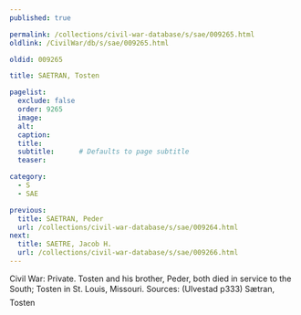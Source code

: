 ```yaml
---
published: true

permalink: /collections/civil-war-database/s/sae/009265.html
oldlink: /CivilWar/db/s/sae/009265.html

oldid: 009265

title: SAETRAN, Tosten

pagelist:
  exclude: false
  order: 9265
  image: 
  alt:
  caption:
  title:
  subtitle:      # Defaults to page subtitle
  teaser:

category: 
  - S 
  - SAE

previous:
  title: SAETRAN, Peder
  url: /collections/civil-war-database/s/sae/009264.html  
next:
  title: SAETRE, Jacob H.
  url: /collections/civil-war-database/s/sae/009266.html   
---
```

Civil War: Private. Tosten and his brother, Peder, both died in service to the South; Tosten in St. Louis, Missouri. Sources: (Ulvestad p333) &#147;S&aelig;tran, Tosten&#148;